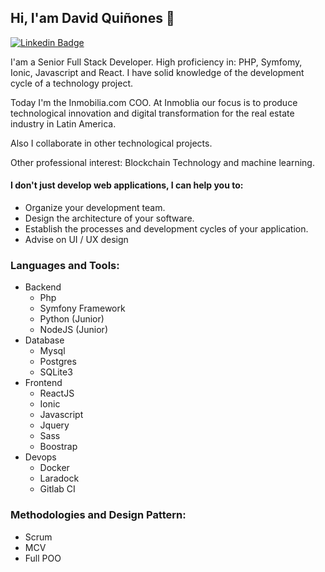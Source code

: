## Hi, I'am David Quiñones 👋

[![Linkedin Badge](https://img.shields.io/badge/-David%20Quiñones-blue?style=flat-square&logo=Linkedin&logoColor=white&link=https://www.linkedin.com/in/dqblanco)](https://www.linkedin.com/in/dqblanco)

I'am a Senior Full Stack Developer. High proficiency in: PHP, Symfomy, Ionic, Javascript and React. I have solid knowledge of the development cycle of a technology project.

Today I'm the Inmobilia.com COO. At Inmoblia our focus is to produce technological innovation and digital transformation for the real estate industry in Latin America.

Also I collaborate in other technological projects.

Other professional interest: Blockchain Technology and machine learning.

#### I don't just develop web applications, I can help you to:

- Organize your development team.
- Design the architecture of your software.
- Establish the processes and development cycles of your application.
- Advise on UI / UX design

### Languages and Tools:
- Backend
  - Php
  - Symfony Framework
  - Python (Junior)
  - NodeJS (Junior)
- Database  
  - Mysql
  - Postgres
  - SQLite3
- Frontend
  - ReactJS
  - Ionic
  - Javascript
  - Jquery
  - Sass
  - Boostrap
- Devops
  - Docker
  - Laradock
  - Gitlab CI

### Methodologies and Design Pattern:
- Scrum
- MCV
- Full POO


<!--
**dqblanco/dqblanco** is a ✨ _special_ ✨ repository because its `README.md` (this file) appears on your GitHub profile.

Here are some ideas to get you started:

- 🔭 I’m currently working on ...
- 🌱 I’m currently learning ...
- 👯 I’m looking to collaborate on ...
- 🤔 I’m looking for help with ...
- 💬 Ask me about ...
- 📫 How to reach me: ...
- 😄 Pronouns: ...
- ⚡ Fun fact: ...
-->
